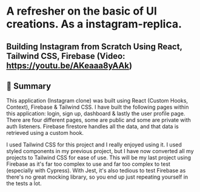 # A refresher on the basic of UI creations. As a instagram-replica.

## Building Instagram from Scratch Using React, Tailwind CSS, Firebase (Video: https://youtu.be/AKeaaa8yAAk)

## 📣 Summary

This application (Instagram clone) was built using React (Custom Hooks, Context), Firebase & Tailwind CSS. I have built the following pages within this application: login, sign up, dashboard & lastly the user profile page. There are four different pages, some are public and some are private with auth listeners. Firebase firestore handles all the data, and that data is retrieved using a custom hook.

I used Tailwind CSS for this project and I really enjoyed using it. I used styled components in my previous project, but I have now converted all my projects to Tailwind CSS for ease of use. This will be my last project using Firebase as it's far too complex to use and far too complex to test (especially with Cypress). With Jest, it's also tedious to test Firebase as there's no great mocking library, so you end up just repeating yourself in the tests a lot.
